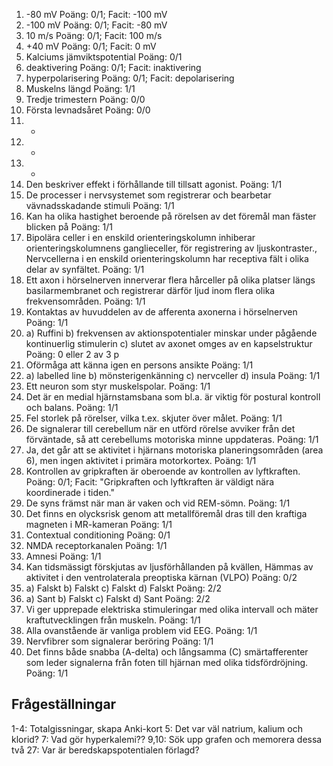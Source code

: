 1. -80 mV
Poäng: 0/1; Facit: -100 mV
2. -100 mV
Poäng: 0/1; Facit: -80 mV
3. 10 m/s
Poäng: 0/1; Facit: 100 m/s
4. +40 mV
Poäng: 0/1; Facit: 0 mV
5. Kalciums jämviktspotential
Poäng: 0/1
6. deaktivering
Poäng: 0/1; Facit: inaktivering
7. hyperpolarisering
Poäng: 0/1; Facit: depolarisering
8. Muskelns längd
Poäng: 1/1
9. Tredje trimestern
Poäng: 0/0
10. Första levnadsåret
Poäng: 0/0
11. -
12. -
13. -
14. Den beskriver effekt i förhållande till tillsatt agonist.
Poäng: 1/1
15. De processer i nervsystemet som registrerar och bearbetar vävnadsskadande stimuli
Poäng: 1/1
16. Kan ha olika hastighet beroende på rörelsen av det föremål man fäster blicken på
Poäng: 1/1
17. Bipolära celler i en enskild orienteringskolumn inhiberar orienteringskolumnens ganglieceller, för registrering av ljuskontraster., Nervcellerna i en enskild orienteringskolumn har receptiva fält i olika delar av synfältet.
Poäng: 1/1
18. Ett axon i hörselnerven innerverar flera hårceller på olika platser längs basilarmembranet och registrerar därför ljud inom flera olika frekvensområden.
Poäng: 1/1
19. Kontaktas av huvuddelen av de afferenta axonerna i hörselnerven
Poäng: 1/1
20. a) Ruffini b) frekvensen av aktionspotentialer minskar under pågående kontinuerlig stimulerin c) slutet av axonet omges av en kapselstruktur
Poäng: 0 eller 2 av 3 p
21. Oförmåga att känna igen en persons ansikte
Poäng: 1/1
22. a) labelled line b) mönsterigenkänning c) nervceller d) insula
Poäng: 1/1
23. Ett neuron som styr muskelspolar.
Poäng: 1/1
24. Det är en medial hjärnstamsbana som bl.a. är viktig för postural kontroll och balans.
Poäng: 1/1
25. Fel storlek på rörelser, vilka t.ex. skjuter över målet.
Poäng: 1/1
26. De signalerar till cerebellum när en utförd rörelse avviker från det förväntade, så att cerebellums motoriska minne uppdateras.
Poäng: 1/1
27. Ja, det går att se aktivitet i hjärnans motoriska planeringsområden (area 6), men ingen aktivitet i primära motorkortex.
Poäng: 1/1
28. Kontrollen av gripkraften är oberoende av kontrollen av lyftkraften.
Poäng: 0/1; Facit: "Gripkraften och lyftkraften är väldigt nära koordinerade i tiden."
29. De syns främst när man är vaken och vid REM-sömn.
Poäng: 1/1
30. Det finns en olycksrisk genom att metallföremål dras till den kraftiga magneten i MR-kameran
Poäng: 1/1
31. Contextual conditioning
Poäng: 0/1
32. NMDA receptorkanalen
Poäng: 1/1
33. Amnesi
Poäng: 1/1
34. Kan tidsmässigt förskjutas av ljusförhållanden på kvällen, Hämmas av aktivitet i den ventrolaterala preoptiska kärnan (VLPO)
Poäng: 0/2
35. a) Falskt b) Falskt c) Falskt d) Falskt
Poäng: 2/2
36. a) Sant b) Falskt c) Falskt d) Sant
Poäng: 2/2
37. Vi ger upprepade elektriska stimuleringar med olika intervall och mäter kraftutvecklingen från muskeln.
Poäng: 1/1
38. Alla ovanstående är vanliga problem vid EEG.
Poäng: 1/1
39. Nervfibrer som signalerar beröring
Poäng: 1/1
40. Det finns både snabba (A-delta) och långsamma (C) smärtafferenter som leder signalerna från foten till hjärnan med olika tidsfördröjning.
Poäng: 1/1

## Frågeställningar
1-4: Totalgissningar, skapa Anki-kort
5: Det var väl natrium, kalium och klorid?
7: Vad gör hyperkalemi??
9,10: Sök upp grafen och memorera dessa två
27: Var är beredskapspotentialen förlagd?

